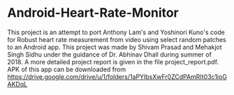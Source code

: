 # Android-Heart-Rate-Monitor
This project is an attempt to port Anthony Lam's and Yoshinori Kuno's code for Robust heart rate measurement from video using select
random patches to an Android app.
This project was made by Shivam Prasad and Mehakjot Singh Sidhu under the guidance of Dr. Abhinav Dhall during summer of 2018.
A more detailed project report is given in the file project_report.pdf.
APK of this app can be downloaded from https://drive.google.com/drive/u/1/folders/1aPYIbsXwFr0ZCdPAmRIt03c1ioGAKDqL
